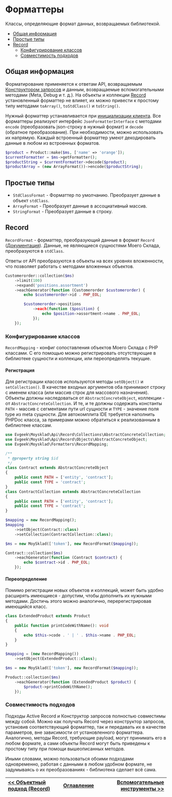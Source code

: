 # Форматтеры

Классы, определяющие формат данных, возвращаемых библиотекой.

* [Общая информация](/docs/formatters.md#общая-информация)
* [Простые типы](/docs/formatters.md#простые-типы)
* [Record](/docs/formatters.md#record)
  * [Конфигурирование классов](/docs/formatters.md#конфигурирование-классов)
  * [Совместимость подходов](/docs/formatters.md#совместимость-подходов)

## Общая информация

Форматирование применяется к ответам API, возвращаемым [Конструктором запросов](/docs/query_builder.md) и данным, возвращаемые вспомогательными методами (Meta, Debug и т. д.). На объекты и коллекции [Record](/docs/active_record.md) установленный форматтер не влияет, их можно привести к простому типу методами `toArray()`, `toStdClass()` и `toString()`.

Нужный форматтер устанавливается при [инициализации клиента](/docs/setup.md). Все форматтеры реализуют интерфейс `JsonFormatterInterface` с методами `encode` (преобразовать json-строку в нужный формат) и `decode` (обратное преобразование). При необходимости, можно использовать их напрямую. Каждый встроенный форматтер умеют декодировать данные в любом из встроенных форматов. 

```php
$product = Product::make($ms, ['name' => 'orange']);
$currentFormatter = $ms->getFormatter();
$productString = $currentFormatter->decode($product);
$productArray = (new ArrayFormat())->encode($productString);
```

## Простые типы

* `StdClassFormat` - Форматтер по умолчанию. Преобразует данные в объект `stdClass`.
* `ArrayFormat` - Преобразует данные в ассоциативный массив.
* `StringFormat` - Преобразует данные в строку.

## Record

`RecordFormat` - форматтер, преобразующий данные в формат `Record` ([Документация](/docs/active_record.md)). Данные, не являющиеся сущностями Моего Склада, преобразуются в `stdClass`.

Ответы от API преобразуются в объекты на всех уровнях вложенности, что позволяет работать с методами вложенных объектов.

```php
Customerorder::collection($ms)
    ->limit(100)
    ->expand('positions.assortment')
    ->eachGenerator(function (Customerorder $customerorder) {
        echo $customerorder->id . PHP_EOL;

        $customerorder->positions
            ->each(function ($position) {
                echo $position->assortment->name . PHP_EOL;
            });
    });
```

### Конфигурирование классов

`RecordMapping` - конфиг сопоставления объектов Моего Склада с PHP классами. С его помощью можно регистрировать отсутствующие в библиотеке сущности и коллекции, или переопределять текущие.

#### Регистрация

Для регистрации классов используются методы `setObject()` и `setCollection()`. В качестве входных аргументов оба принимают строку с именем класса (или массив строк для массового назначения). Объекты должны наследоваться от `AbstractConcreteObject`, коллекции - от `AbstractConcreteCollection`. И те, и те должны содержать константы `PATH` - массив с сегментами пути url сущности и `TYPE` - значение поля type из meta сущности. Для автокомплита IDE требуется наполнить PHPDoc класса, за примерами можно обратиться к реализованным в библиотеке классам.

```php
use Evgeek\Moysklad\Api\Record\Collections\AbstractConcreteCollection;
use Evgeek\Moysklad\Api\Record\Objects\AbstractConcreteObject;
use Evgeek\Moysklad\Formatters\RecordMapping;

/**
 * @property string $id
 */
class Contract extends AbstractConcreteObject
{
    public const PATH = ['entity', 'contract'];
    public const TYPE = 'contract';
}
class ContractCollection extends AbstractConcreteCollection
{
    public const PATH = ['entity', 'contract'];
    public const TYPE = 'contract';
}

$mapping = new RecordMapping();
$mapping
    ->setObject(Contract::class)
    ->setCollection(ContractCollection::class);

$ms = new MoySklad(['token'], new RecordFormat($mapping));

Contract::collection($ms)
    ->eachGenerator(function (Contract $contract) {
        echo $contract->id . PHP_EOL;
    });
```

#### Переопределение

Помимо регистрации новых объектов и коллекций, может быть удобно расширять имеющиеся - допустим, чтобы дополнить их нужными методами. Достичь этого можно аналогично, перерегистрировав имеющийся класс.  

```php
class ExtendedProduct extends Product
{
    public function printCodeWithName(): void
    {
        echo $this->code . ' | ' . $this->name . PHP_EOL;
    }
}

$mapping = (new RecordMapping())
    ->setObject(ExtendedProduct::class);

$ms = new MoySklad(['token'], new RecordFormat($mapping));

Product::collection($ms)
    ->eachGenerator(function (ExtendedProduct $product) {
        $product->printCodeWithName();
    });
```

### Совместимость подходов

Подходы Active Record и Конструктор запросов полностью совместимы между собой. Можно как получать Record через конструктор запросов, установив соответствующий форматтер, так и передавать их в качестве параметров, вне зависимости от установленного форматтера. Аналогично, методы Record, требующие payload, могут принимать его в любом формате, а сами объекты Record могут быть приведены к простому типу при помощи вышеописанных методов.

Иными словами, можно пользоваться обоими подходами одновременно, работая с данными в любом удобном формате, не задумываясь о их преобразованиях - библиотека сделает всё сама.

| [<< Объектный подход (Record)](/docs/active_record.md) | [Оглавление](/docs/index.md) | [Вспомогательные инструменты >>](/docs/tools.md) |
|:-------------------------------------------------------|:----------------------------:|-------------------------------------------------:|